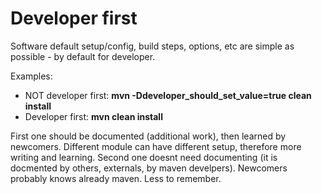 # Developer first

Software default setup/config, build steps, options, etc are simple as possible - by default for developer.

Examples:

* NOT developer first: **mvn -Ddeveloper_should_set_value=true clean install**
* Developer first: **mvn clean install**

First one should be documented (additional work), then learned by newcomers. Different module can have different setup,
therefore more writing and learning.
Second one doesnt need documenting (it is docmented by others, externals, by maven develpers). Newcomers probably knows
already maven. Less to remember.
